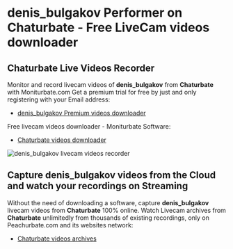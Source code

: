 # denis_bulgakov Performer on Chaturbate - Free LiveCam videos downloader

## Chaturbate Live Videos Recorder

Monitor and record livecam videos of **denis_bulgakov** from **Chaturbate** with Moniturbate.com
Get a premium trial for free by just and only registering with your Email address:
* [denis_bulgakov Premium videos downloader](https://moniturbate.com/request-demo-licence-key.html)

Free livecam videos downloader - Moniturbate Software:
* [Chaturbate videos downloader](https://moniturbate.com/moniturbate-download-software.html)

![denis_bulgakov livecam videos recorder](https://peachurnet.com/templates/moniturbate-software.png)


## Capture denis_bulgakov videos from the Cloud and watch your recordings on Streaming

Without the need of downloading a software, capture **denis_bulgakov** livecam videos from **Chaturbate** 100% online.
Watch Livecam archives from **Chaturbate** unlimitedly from thousands of existing recordings, only on Peachurbate.com and its websites network:
* [Chaturbate videos archives](https://peachurnet.com/)